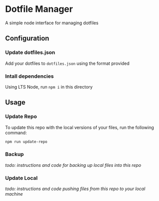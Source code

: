 # Dotfile Manager

A simple node interface for managing dotfiles

## Configuration

### Update dotfiles.json

Add your dotfiles to `dotfiles.json` using the format provided

### Intall dependencies

Using LTS Node, run `npm i` in this directory

## Usage

### Update Repo

To update this repo with the local versions of your files, run the following command:

```sh
npm run update-repo
```

### Backup

_todo: instructions and code for backing up local files into this repo_

### Update Local

_todo: instructions and code pushing files from this repo to your local machine_
